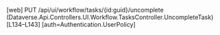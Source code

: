 [web] PUT /api/ui/workflow/tasks/{id:guid}/uncomplete  (Dataverse.Api.Controllers.UI.Workflow.TasksController.UncompleteTask)  [L134–L143] [auth=Authentication.UserPolicy]

